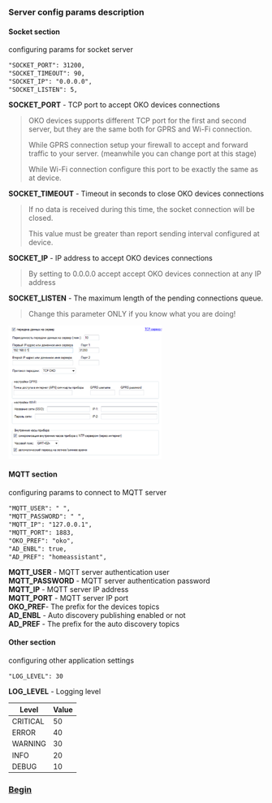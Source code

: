 ### Server config params description
#### Socket section  
configuring params for socket server
```
"SOCKET_PORT": 31200,
"SOCKET_TIMEOUT": 90,
"SOCKET_IP": "0.0.0.0",
"SOCKET_LISTEN": 5,
```

**SOCKET_PORT** - TCP port to accept OKO devices connections  
> OKO devices supports different TCP port for the first and second server, but they are the same both for GPRS and Wi-Fi connection.  
>
> While GPRS connection setup your firewall to accept and forward traffic to your server. (meanwhile you can change port at this stage)  
>
>While Wi-Fi connection configure this port to be exactly the same as at device.  

**SOCKET_TIMEOUT** - Timeout in seconds to close OKO devices connections
>If no data is received during this time, the socket connection will be closed.  
>
>This value must be greater than report sending interval configured at device.

**SOCKET_IP** - IP address to accept OKO devices connections
>By setting to 0.0.0.0 accept accept OKO devices connection at any IP address

**SOCKET_LISTEN** - The maximum length of the pending connections queue.
>Change this parameter ONLY if you know what you are doing!

<img src="https://github.com/xyzroe/oko2mqtt/blob/main/doc/img/oko_data_transfer.png?raw=true" width="60%">  

#### MQTT section
configuring params to connect to MQTT server
```
"MQTT_USER": " ",
"MQTT_PASSWORD": " ",
"MQTT_IP": "127.0.0.1",
"MQTT_PORT": 1883,
"OKO_PREF": "oko",
"AD_ENBL": true,
"AD_PREF": "homeassistant",
```
**MQTT_USER** - MQTT server authentication user  
**MQTT_PASSWORD** - MQTT server authentication password   
**MQTT_IP** - MQTT server IP address  
**MQTT_PORT** - MQTT server IP port  
**OKO_PREF**- The prefix for the devices topics  
**AD_ENBL** -  Auto discovery publishing enabled or not  
**AD_PREF** - The prefix for the auto discovery topics  

#### Other section  
configuring other application settings
```
"LOG_LEVEL": 30

```
**LOG_LEVEL** - Logging level  

| Level | Value |
|--- | --- |
| CRITICAL | 50 |
| ERROR | 40 |
| WARNING | 30 |
| INFO | 20 |
| DEBUG | 10 |

### [Begin](https://github.com/xyzroe/oko2mqtt/blob/main/doc/BEGIN.md)
